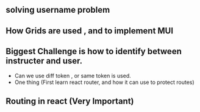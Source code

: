 ## solving username problem

## How Grids are used , and to implement MUI

## Biggest Challenge is how to identify between instructer and user.
- Can we use diff token , or same token is used.
- One thing (First learn react router, and how it can use to protect routes)

## Routing in react (Very Important)
